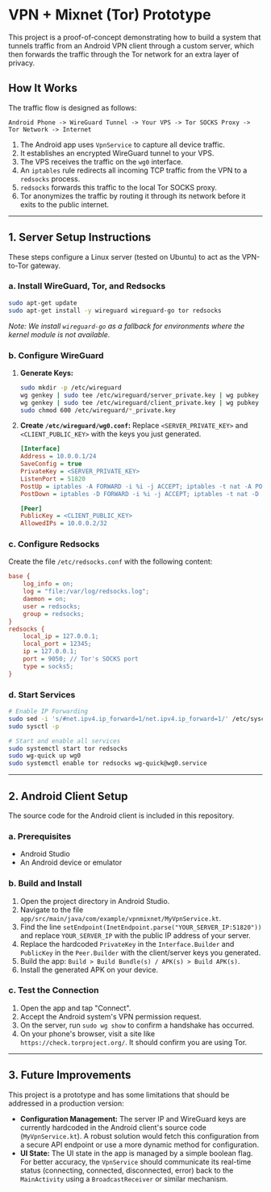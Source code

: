 # VPN + Mixnet (Tor) Prototype

This project is a proof-of-concept demonstrating how to build a system that tunnels traffic from an Android VPN client through a custom server, which then forwards the traffic through the Tor network for an extra layer of privacy.

## How It Works

The traffic flow is designed as follows:

`Android Phone -> WireGuard Tunnel -> Your VPS -> Tor SOCKS Proxy -> Tor Network -> Internet`

1.  The Android app uses `VpnService` to capture all device traffic.
2.  It establishes an encrypted WireGuard tunnel to your VPS.
3.  The VPS receives the traffic on the `wg0` interface.
4.  An `iptables` rule redirects all incoming TCP traffic from the VPN to a `redsocks` process.
5.  `redsocks` forwards this traffic to the local Tor SOCKS proxy.
6.  Tor anonymizes the traffic by routing it through its network before it exits to the public internet.

---

## 1. Server Setup Instructions

These steps configure a Linux server (tested on Ubuntu) to act as the VPN-to-Tor gateway.

### a. Install WireGuard, Tor, and Redsocks
```bash
sudo apt-get update
sudo apt-get install -y wireguard wireguard-go tor redsocks
```
*Note: We install `wireguard-go` as a fallback for environments where the kernel module is not available.*

### b. Configure WireGuard
1.  **Generate Keys:**
    ```bash
    sudo mkdir -p /etc/wireguard
    wg genkey | sudo tee /etc/wireguard/server_private.key | wg pubkey | sudo tee /etc/wireguard/server_public.key
    wg genkey | sudo tee /etc/wireguard/client_private.key | wg pubkey | sudo tee /etc/wireguard/client_public.key
    sudo chmod 600 /etc/wireguard/*_private.key
    ```

2.  **Create `/etc/wireguard/wg0.conf`:**
    Replace `<SERVER_PRIVATE_KEY>` and `<CLIENT_PUBLIC_KEY>` with the keys you just generated.
    ```ini
    [Interface]
    Address = 10.0.0.1/24
    SaveConfig = true
    PrivateKey = <SERVER_PRIVATE_KEY>
    ListenPort = 51820
    PostUp = iptables -A FORWARD -i %i -j ACCEPT; iptables -t nat -A POSTROUTING -o eth0 -j MASQUERADE; iptables -t nat -A PREROUTING -i %i -p tcp -j REDIRECT --to-port 12345
    PostDown = iptables -D FORWARD -i %i -j ACCEPT; iptables -t nat -D POSTROUTING -o eth0 -j MASQUERADE; iptables -t nat -D PREROUTING -i %i -p tcp -j REDIRECT --to-port 12345

    [Peer]
    PublicKey = <CLIENT_PUBLIC_KEY>
    AllowedIPs = 10.0.0.2/32
    ```

### c. Configure Redsocks
Create the file `/etc/redsocks.conf` with the following content:
```ini
base {
    log_info = on;
    log = "file:/var/log/redsocks.log";
    daemon = on;
    user = redsocks;
    group = redsocks;
}
redsocks {
    local_ip = 127.0.0.1;
    local_port = 12345;
    ip = 127.0.0.1;
    port = 9050; // Tor's SOCKS port
    type = socks5;
}
```

### d. Start Services
```bash
# Enable IP Forwarding
sudo sed -i 's/#net.ipv4.ip_forward=1/net.ipv4.ip_forward=1/' /etc/sysctl.conf
sudo sysctl -p

# Start and enable all services
sudo systemctl start tor redsocks
sudo wg-quick up wg0
sudo systemctl enable tor redsocks wg-quick@wg0.service
```

---

## 2. Android Client Setup

The source code for the Android client is included in this repository.

### a. Prerequisites
- Android Studio
- An Android device or emulator

### b. Build and Install
1.  Open the project directory in Android Studio.
2.  Navigate to the file `app/src/main/java/com/example/vpnmixnet/MyVpnService.kt`.
3.  Find the line `setEndpoint(InetEndpoint.parse("YOUR_SERVER_IP:51820"))` and replace `YOUR_SERVER_IP` with the public IP address of your server.
4.  Replace the hardcoded `PrivateKey` in the `Interface.Builder` and `PublicKey` in the `Peer.Builder` with the client/server keys you generated.
5.  Build the app: `Build > Build Bundle(s) / APK(s) > Build APK(s)`.
6.  Install the generated APK on your device.

### c. Test the Connection
1.  Open the app and tap "Connect".
2.  Accept the Android system's VPN permission request.
3.  On the server, run `sudo wg show` to confirm a handshake has occurred.
4.  On your phone's browser, visit a site like `https://check.torproject.org/`. It should confirm you are using Tor.

---

## 3. Future Improvements

This project is a prototype and has some limitations that should be addressed in a production version:

-   **Configuration Management:** The server IP and WireGuard keys are currently hardcoded in the Android client's source code (`MyVpnService.kt`). A robust solution would fetch this configuration from a secure API endpoint or use a more dynamic method for configuration.
-   **UI State:** The UI state in the app is managed by a simple boolean flag. For better accuracy, the `VpnService` should communicate its real-time status (connecting, connected, disconnected, error) back to the `MainActivity` using a `BroadcastReceiver` or similar mechanism.
